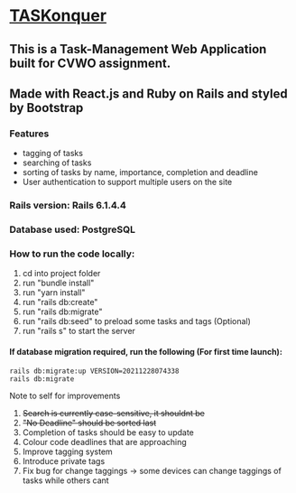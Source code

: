 # [TASKonquer](https://taskonquer-app.herokuapp.com/)
## This is a Task-Management Web Application built for CVWO assignment.

## Made with React.js and Ruby on Rails and styled by Bootstrap

### Features
- tagging of tasks
- searching of tasks
- sorting of tasks by name, importance, completion and deadline
- User authentication to support multiple users on the site

### Rails version: Rails 6.1.4.4

### Database used: PostgreSQL

### How to run the code locally:
1) cd into project folder
2) run "bundle install"
3) run "yarn install"
4) run "rails db:create"
5) run "rails db:migrate"
6) run "rails db:seed" to preload some tasks and tags (Optional)
7) run "rails s" to start the server

#### If database migration required, run the following (For first time launch):
```
rails db:migrate:up VERSION=20211228074338
rails db:migrate
```

Note to self for improvements
1) <del>Search is currently case-sensitive, it shouldnt be</del>
2) <del>"No Deadline" should be sorted last</del>
3) Completion of tasks should be easy to update
4) Colour code deadlines that are approaching
5) Improve tagging system
6) Introduce private tags
7) Fix bug for change taggings -> some devices can change taggings of tasks while others cant
